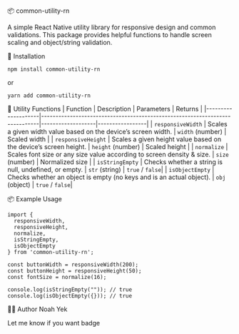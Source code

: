 📦 common-utility-rn

A simple React Native utility library for responsive design and common validations. This package provides helpful functions to handle screen scaling and object/string validation.

📲 Installation

```
npm install common-utility-rn
```

or

```
yarn add common-utility-rn
```

📐 Utility Functions
| Function | Description | Parameters | Returns |
|--------------------|-----------------------------------------------------------------------------|-------------------|-----------------|
| `responsiveWidth` | Scales a given width value based on the device’s screen width. | `width` (number) | Scaled width |
| `responsiveHeight` | Scales a given height value based on the device’s screen height. | `height` (number) | Scaled height |
| `normalize` | Scales font size or any size value according to screen density & size. | `size` (number) | Normalized size |
| `isStringEmpty` | Checks whether a string is null, undefined, or empty. | `str` (string) | `true` / `false`|
| `isObjectEmpty` | Checks whether an object is empty (no keys and is an actual object). | `obj` (object) | `true` / `false`|

📦 Example Usage

```
import {
  responsiveWidth,
  responsiveHeight,
  normalize,
  isStringEmpty,
  isObjectEmpty
} from 'common-utility-rn';

const buttonWidth = responsiveWidth(200);
const buttonHeight = responsiveHeight(50);
const fontSize = normalize(16);

console.log(isStringEmpty("")); // true
console.log(isObjectEmpty({})); // true
```

🧑‍💻 Author
Noah Yek

Let me know if you want badge
